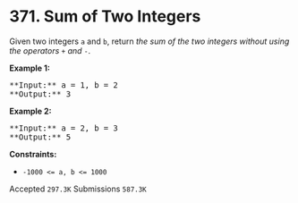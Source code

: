 # 371. Sum of Two Integers

Given two integers `a` and `b`, return _the sum of the two integers without using the operators_ `+` _and_ `-`.

**Example 1:**

<pre>
**Input:** a = 1, b = 2
**Output:** 3
</pre>

**Example 2:**

<pre>
**Input:** a = 2, b = 3
**Output:** 5
</pre>

**Constraints:**

* `-1000 <= a, b <= 1000`

Accepted `297.3K` Submissions `587.3K`
